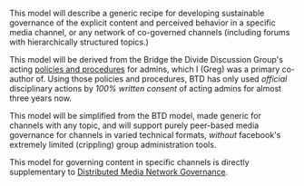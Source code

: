 This model will describe a generic recipe for developing sustainable governance of the explicit content and perceived behavior in a specific media channel, or any network of co-governed channels (including forums with hierarchically structured topics.)

This model will be derived from the Bridge the Divide Discussion Group's acting [policies and procedures](https://www.facebook.com/notes/bridge-the-divide-discussion-group/draft-bridge-the-divide-btd-policy-and-procedures-for-admins/1092789530746602/) for admins, which I (Greg) was a primary co-author of.  Using those policies and procedures, BTD has only used *official* disciplinary actions by *100% written consent* of acting admins for almost three years now.   

This model will be simplified from the BTD model, made generic for channels with any topic, and will support purely peer-based media governance for channels in varied technical formats, *without* facebook's extremely limited (crippling) group administration tools.   

This model for governing content in specific channels is directly supplementary to [Distributed Media Network Governance](https://github.com/gcassel/Models/blob/master/distributed-media-network-governance.md).
